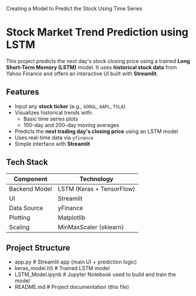 Creating a Model to Predict the Stock Using Time Series
# Stock Market Trend Prediction using LSTM

This project predicts the next day's stock closing price using a trained **Long Short-Term Memory (LSTM)** model. It uses **historical stock data** from Yahoo Finance and offers an interactive UI built with **Streamlit**.

##  Features

- Input any **stock ticker** (e.g., `GOOGL`, `AAPL`, `TSLA`)  
- Visualizes historical trends with:
  - Basic time series plots
  - 100-day and 200-day moving averages  
- Predicts the **next trading day's closing price** using an LSTM model
- Uses real-time data via `yfinance`
- Simple interface with **Streamlit**

## Tech Stack

| Component         | Technology         |
|------------------|--------------------|
| Backend Model     | LSTM (Keras + TensorFlow) |
| UI                | Streamlit          |
| Data Source       | yFinance           |
| Plotting          | Matplotlib         |
| Scaling           | MinMaxScaler (sklearn) |

## Project Structure

- app.py # Streamlit app (main UI + prediction logic)
- keras_model.h5 # Trained LSTM model
- LSTM_Model.ipynb # Jupyter Notebook used to build and train the model
- README.md # Project documentation (this file)


